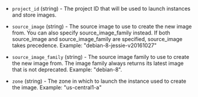 <!-- Code generated from the comments of the Config struct in builder/googlecompute/config.go; DO NOT EDIT MANUALLY -->

-   `project_id` (string) - The project ID that will be used to launch instances and store images.
    
-   `source_image` (string) - The source image to use to create the new image from. You can also
    specify source_image_family instead. If both source_image and
    source_image_family are specified, source_image takes precedence.
    Example: "debian-8-jessie-v20161027"
    
-   `source_image_family` (string) - The source image family to use to create the new image from. The image
    family always returns its latest image that is not deprecated. Example:
    "debian-8".
    
-   `zone` (string) - The zone in which to launch the instance used to create the image.
    Example: "us-central1-a"
    